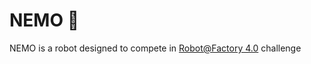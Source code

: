 # NEMO 🐠

NEMO is a robot designed to compete in [Robot@Factory 4.0](https://www.festivalnacionalrobotica.pt/2023/en/robotfactory-4-0-en/) challenge 
